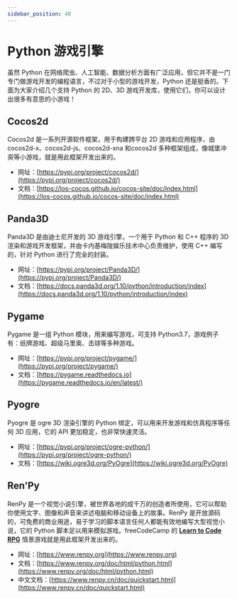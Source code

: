 ```yaml
---
sidebar_position: 40
---
```


# Python 游戏引擎



虽然 Python 在网络爬虫、人工智能、数据分析方面有广泛应用，但它并不是一门专门做游戏开发的编程语言，不过对于小型的游戏开发，Python 还是挺香的。下面为大家介绍几个支持 Python 的 2D、3D 游戏开发库，使用它们，你可以设计出很多有意思的小游戏！

## Cocos2d

Cocos2d 是一系列开源软件框架，用于构建跨平台 2D 游戏和应用程序，由 cocos2d-x、cocos2d-js、cocos2d-xna 和cocos2d 多种框架组成，像城堡冲突等小游戏，就是用此框架开发出来的。

- 网址：[https://pypi.org/project/cocos2d/](https://pypi.org/project/cocos2d/)
- 文档：[https://los-cocos.github.io/cocos-site/doc/index.html](https://los-cocos.github.io/cocos-site/doc/index.html)

## Panda3D

Panda3D 是由迪士尼开发的 3D 游戏引擎，一个用于 Python 和 C++ 程序的 3D 渲染和游戏开发框架，并由卡内基梅陇娱乐技术中心负责维护，使用 C++ 编写的，针对 Python 进行了完全的封装。

- 网址：[https://pypi.org/project/Panda3D/](https://pypi.org/project/Panda3D/)
- 文档：[https://docs.panda3d.org/1.10/python/introduction/index](https://docs.panda3d.org/1.10/python/introduction/index)

## Pygame

Pygame 是一组 Python 模块，用来编写游戏，可支持 Python3.7，游戏例子有：纸牌游戏、超级马里奥、击球等多种游戏。

- 网址：[https://pypi.org/project/pygame/](https://pypi.org/project/pygame/)
- 文档：[https://pygame.readthedocs.io](https://pygame.readthedocs.io/en/latest/)

## Pyogre

Pyogre 是 ogre 3D 渲染引擎的 Python 绑定，可以用来开发游戏和仿真程序等任何 3D 应用，它的 API 更加稳定，也非常快速灵活。

- 网址：[https://pypi.org/project/ogre-python/](https://pypi.org/project/ogre-python/)
- 文档：[https://wiki.ogre3d.org/PyOgre](https://wiki.ogre3d.org/PyOgre)

## Ren'Py

RenPy 是一个视觉小说引擎，被世界各地的成千万的创造者所使用，它可以帮助你使用文字、图像和声音来讲述电脑和移动设备上的故事。RenPy 是开放源码的，可免费的商业用途，易于学习的脚本语言任何人都能有效地编写大型视觉小说，它的 Python 脚本足以用来模拟游戏。freeCodeCamp 的 [**Learn to Code RPG**](https://www.freecodecamp.org/chinese/news/learn-to-code-rpg/) 情景游戏就是用此框架开发出来的。

- 网址：[https://www.renpy.org](https://www.renpy.org)
- 文档：[https://www.renpy.org/doc/html/python.html](https://www.renpy.org/doc/html/python.html)
- 中文文档：[https://www.renpy.cn/doc/quickstart.html](https://www.renpy.cn/doc/quickstart.html)

